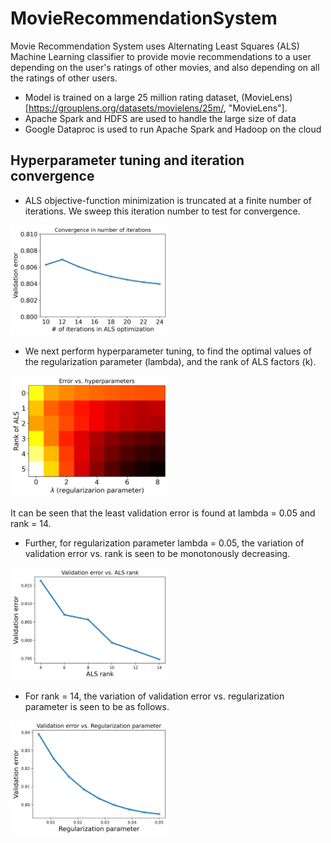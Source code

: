 # MovieRecommendationSystem

Movie Recommendation System uses Alternating Least Squares (ALS) Machine Learning classifier to provide movie recommendations to a user depending on the user's ratings of other movies, and also depending on all the ratings of other users. 

* Model is trained on a large 25 million rating dataset, (MovieLens)[https://grouplens.org/datasets/movielens/25m/, "MovieLens"].
* Apache Spark and HDFS are used to handle the large size of data
* Google Dataproc is used to run Apache Spark and Hadoop on the cloud

## Hyperparameter tuning and iteration convergence

* ALS objective-function minimization is truncated at a finite number of iterations. We sweep this iteration number to test for convergence.

<img src="Images/iters_vs_rmse.png" width=50%>

* We next perform hyperparameter tuning, to find the optimal values of the regularization parameter (lambda), and the rank of ALS factors (k).
  
<img src="Images/hyperparams.png" width=50%>

 It can be seen that the least validation error is found at lambda = 0.05 and rank = 14.

* Further, for regularization parameter lambda = 0.05, the variation of validation error vs. rank is seen to be monotonously decreasing.

<img src="Images/hyperparams_1.png" width=50%>

* For rank = 14, the variation of validation error vs. regularization parameter is seen to be as follows.

<img src="Images/hyperparams_2.png" width=50%>
  
